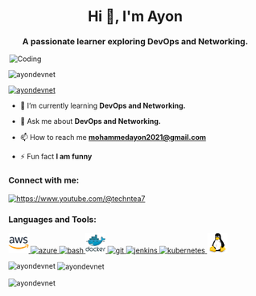 <h1 align="center">Hi 👋, I'm Ayon</h1>
<h3 align="center">A passionate learner exploring DevOps and Networking.</h3>
<img src="https://media2.giphy.com/media/v1.Y2lkPTc5MGI3NjExN2U4NTYxZ2c1OW1oMjA3MGgyNGczMHN1bmptMXhyMnY1Z2syeDhzMSZlcD12MV9pbnRlcm5hbF9naWZfYnlfaWQmY3Q9Zw/SWoSkN6DxTszqIKEqv/giphy.gif" 
     alt="Coding" 
     style="display: block; margin: auto; width: 500px;">

<p align="left"> <img src="https://komarev.com/ghpvc/?username=ayondevnet&label=Profile%20views&color=0e75b6&style=flat" alt="ayondevnet" /> </p>

<p align="left"> <a href="https://github.com/ryo-ma/github-profile-trophy"><img src="https://github-profile-trophy.vercel.app/?username=ayondevnet" alt="ayondevnet" /></a> </p>

- 🌱 I’m currently learning **DevOps and Networking.**

- 💬 Ask me about **DevOps and Networking.**

- 📫 How to reach me **mohammedayon2021@gmail.com**

- ⚡ Fun fact **I am funny**

<h3 align="left">Connect with me:</h3>
<p align="left">
<a href="https://www.youtube.com/c/https://www.youtube.com/@techntea7" target="blank"><img align="center" src="https://raw.githubusercontent.com/rahuldkjain/github-profile-readme-generator/master/src/images/icons/Social/youtube.svg" alt="https://www.youtube.com/@techntea7" height="30" width="40" /></a>
</p>

<h3 align="left">Languages and Tools:</h3>
<p align="left"> <a href="https://aws.amazon.com" target="_blank" rel="noreferrer"> <img src="https://raw.githubusercontent.com/devicons/devicon/master/icons/amazonwebservices/amazonwebservices-original-wordmark.svg" alt="aws" width="40" height="40"/> </a> <a href="https://azure.microsoft.com/en-in/" target="_blank" rel="noreferrer"> <img src="https://www.vectorlogo.zone/logos/microsoft_azure/microsoft_azure-icon.svg" alt="azure" width="40" height="40"/> </a> <a href="https://www.gnu.org/software/bash/" target="_blank" rel="noreferrer"> <img src="https://www.vectorlogo.zone/logos/gnu_bash/gnu_bash-icon.svg" alt="bash" width="40" height="40"/> </a> <a href="https://www.docker.com/" target="_blank" rel="noreferrer"> <img src="https://raw.githubusercontent.com/devicons/devicon/master/icons/docker/docker-original-wordmark.svg" alt="docker" width="40" height="40"/> </a> <a href="https://git-scm.com/" target="_blank" rel="noreferrer"> <img src="https://www.vectorlogo.zone/logos/git-scm/git-scm-icon.svg" alt="git" width="40" height="40"/> </a> <a href="https://www.jenkins.io" target="_blank" rel="noreferrer"> <img src="https://www.vectorlogo.zone/logos/jenkins/jenkins-icon.svg" alt="jenkins" width="40" height="40"/> </a> <a href="https://kubernetes.io" target="_blank" rel="noreferrer"> <img src="https://www.vectorlogo.zone/logos/kubernetes/kubernetes-icon.svg" alt="kubernetes" width="40" height="40"/> </a> <a href="https://www.linux.org/" target="_blank" rel="noreferrer"> <img src="https://raw.githubusercontent.com/devicons/devicon/master/icons/linux/linux-original.svg" alt="linux" width="40" height="40"/> </a> </p>

<p><img align="left" src="https://github-readme-stats.vercel.app/api/top-langs?username=ayondevnet&show_icons=true&locale=en&layout=compact" alt="ayondevnet" /></p>

<p>&nbsp;<img align="center" src="https://github-readme-stats.vercel.app/api?username=ayondevnet&show_icons=true&locale=en" alt="ayondevnet" /></p>

<p><img align="center" src="https://github-readme-streak-stats.herokuapp.com/?user=ayondevnet&" alt="ayondevnet" /></p>
